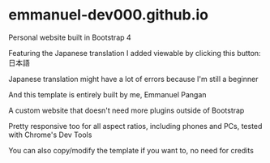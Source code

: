 # emmanuel-dev000.github.io

Personal website built in Bootstrap 4

Featuring the Japanese translation I added viewable by clicking this button: 日本語

Japanese translation might have a lot of errors because I'm still a beginner

And this template is entirely built by me, Emmanuel Pangan

A custom website that doesn't need more plugins outside of Bootstrap

Pretty responsive too for all aspect ratios, including phones and PCs, tested with Chrome's Dev Tools

You can also copy/modify the template if you want to, no need for credits
